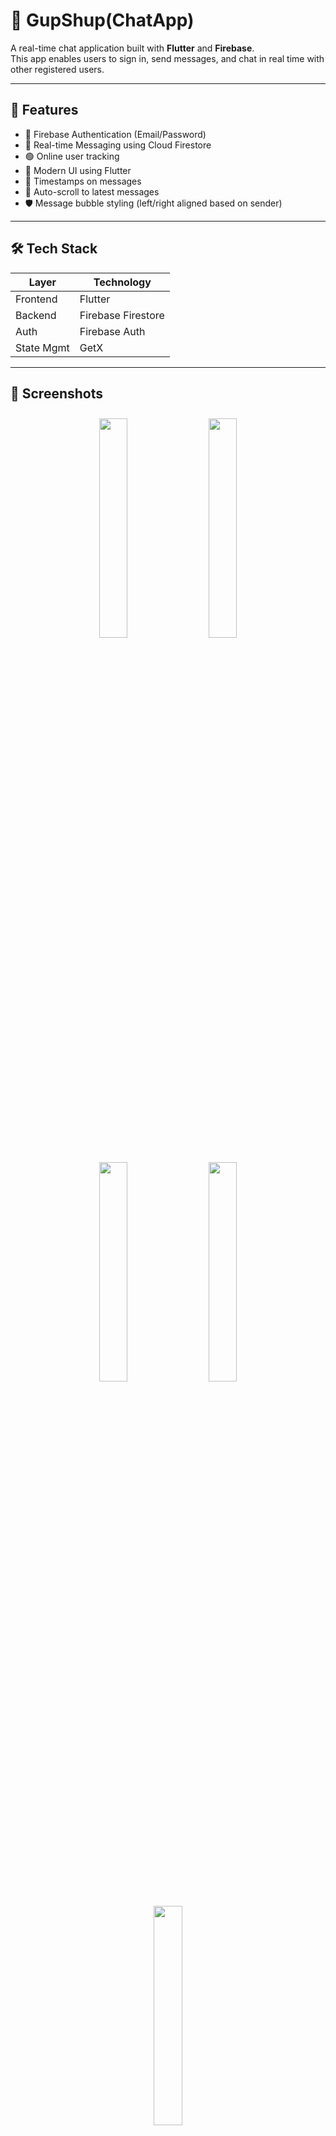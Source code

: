 # 💬 GupShup(ChatApp)

A real-time chat application built with **Flutter** and **Firebase**.  
This app enables users to sign in, send messages, and chat in real time with other registered users.

---

## 🚀 Features

- 🔐 Firebase Authentication (Email/Password)
- 💬 Real-time Messaging using Cloud Firestore
- 🟢 Online user tracking
- 📲 Modern UI using Flutter
- 📅 Timestamps on messages
- 📌 Auto-scroll to latest messages
- 🛡️ Message bubble styling (left/right aligned based on sender)

---

## 🛠️ Tech Stack

| Layer        | Technology           |
|--------------|----------------------|
| Frontend     | Flutter              |
| Backend      | Firebase Firestore   |
| Auth         | Firebase Auth        |
| State Mgmt   | GetX                 |

---

## 📸 Screenshots
<div align="center">
  <img src="https://github.com/user-attachments/assets/b56b8fbd-a3fe-40a2-ad61-09d0cc12b39f" width="30%" style="margin: 10px;" />
  <img src="https://github.com/user-attachments/assets/0fe86612-1c14-4c17-a508-14ae0a27ff04" width="30%" style="margin: 10px;" />
  <img src="https://github.com/user-attachments/assets/f61bf2b0-335a-4f65-935a-7d7f741cbc53" width="30%" style="margin: 10px;" />
  <img src="https://github.com/user-attachments/assets/a151e5f3-1fc2-4f8e-8fc0-c006594c37d1" width="30%" style="margin: 10px;" />
    <img src="https://github.com/user-attachments/assets/7c398075-53b5-4814-ba52-8b63ffe29f23" width="30%" style="margin: 10px;" />
  


</div>




## 🔧 Getting Started

### Prerequisites

- Flutter SDK (latest version)
- Firebase account
- Android Studio or VS Code
